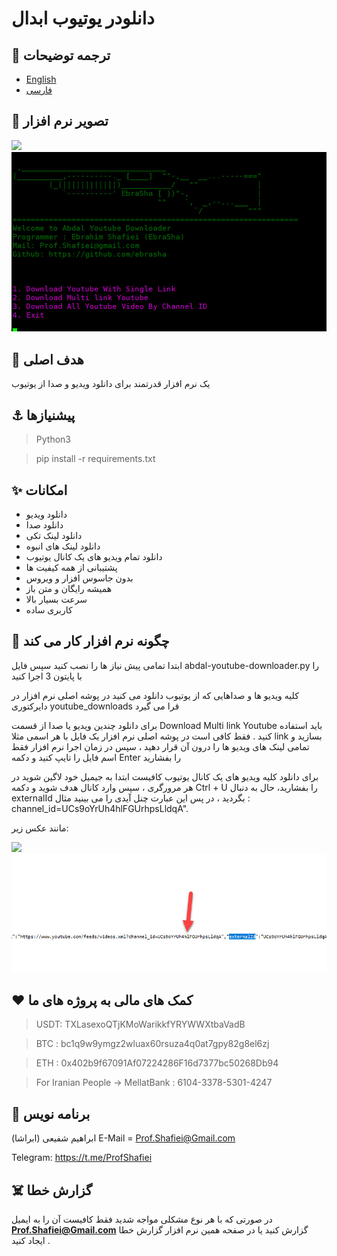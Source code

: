# دانلودر یوتیوب ابدال

## 🎤 ترجمه توضیحات 
- [English](README.md)
- [فارسی](README.fa.md)

## 👀 تصویر نرم افزار

![](screenshot.jpg)
![](https://github.com/ebrasha/abdal-youtube-downloader/blob/main/screenshot/screenshot.jpg)


 ## 💎 هدف اصلی
یک نرم افزار قدرتمند برای دانلود ویدیو و صدا از یوتیوب 


## ⚓ پیشنیازها
>Python3

> pip install -r  requirements.txt
 

## ✨ امکانات

- دانلود ویدیو
- دانلود صدا
- دانلود لینک تکی
- دانلود لینک های انبوه
- دانلود تمام ویدیو های یک کانال یوتیوب
- پشتیبانی از همه کیفیت ها
- بدون جاسوس افزار و ویروس
- همیشه رایگان و متن باز
- سرعت بسیار بالا
- کاربری ساده 

## 📝️ چگونه نرم افزار کار می کند

ابتدا تمامی پیش نیاز ها را نصب کنید سپس فایل abdal-youtube-downloader.py را با پایتون 3 اجرا کنید

کلیه ویدیو ها و صداهایی که از یوتیوب دانلود می کنید در پوشه اصلی نرم افزار در دایرکتوری youtube_downloads قرا می گیرد

 
برای دانلود چندین ویدیو یا صدا از قسمت Download Multi link Youtube باید استفاده کنید . فقط کافی است در پوشه اصلی نرم افزار یک فایل با هر اسمی مثلا link بسازید و تمامی لینک های ویدیو ها را درون آن قرار دهید ، سپس در زمان اجرا نرم افزار فقط اسم فایل را تایپ کنید و دکمه  Enter  را بفشارید


برای دانلود کلیه ویدیو های یک کانال یوتیوب کافیست ابتدا به جیمیل خود لاگین شوید در هر مرورگری ، سپس وارد کانال هدف شوید و دکمه  Ctrl + U  را بفشارید، حال به دنبال externalId بگردید ، در پس این عبارت چنل آیدی را می بینید 
مثال :  channel_id=UCs9oYrUh4hlFGUrhpsLldqA".


مانند عکس زیر:
 
![](help.jpg)
![](https://github.com/ebrasha/abdal-youtube-downloader/blob/main/screenshot/help.jpg)


## ❤️ کمک های مالی به پروژه های ما

> USDT:      TXLasexoQTjKMoWarikkfYRYWWXtbaVadB

> BTC :   bc1q9w9ymgz2wluax60rsuza4q0at7gpy82g8el6zj

> ETH :   0x402b9f67091Af07224286F16d7377bc50268Db94

> For Iranian People -> MellatBank : 6104-3378-5301-4247

## 🤵 برنامه نویس
ابراهیم شفیعی (ابراشا)
E-Mail = Prof.Shafiei@Gmail.com

Telegram: https://t.me/ProfShafiei

## ☠️ گزارش خطا

در صورتی که با هر نوع مشکلی مواجه شدید فقط کافیست آن را به ایمیل **Prof.Shafiei@Gmail.com** گزارش کنید یا در صفحه همین نرم افزار گزارش خطا ایجاد کنید . 


